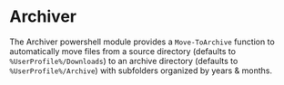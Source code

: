 # Archiver

The Archiver powershell module provides a `Move-ToArchive` function to automatically move files from a source directory (defaults to `%UserProfile%/Downloads`) to an archive directory (defaults to `%UserProfile%/Archive`) with subfolders organized by years & months.